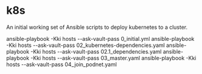 # k8s
An initial working set of Ansible scripts to deploy kubernetes to a cluster.

ansible-playbook -Kki hosts --ask-vault-pass 0_initial.yml
ansible-playbook -Kki hosts --ask-vault-pass 02_kubernetes-dependencies.yaml
ansible-playbook -Kki hosts --ask-vault-pass 02.1_dependencies.yaml
ansible-playbook -Kki hosts --ask-vault-pass 03_master.yaml
ansible-playbook -Kki hosts --ask-vault-pass 04_join_podnet.yaml
